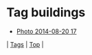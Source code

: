 <!--
title: Tag buildings
date: 2020-06-28T15:26:59.814Z
tags:
-->
# Tag buildings

 * [Photo 2014-08-20 17](95293540682.md)

| [Tags](tags.md) | [Top](index.md) |
